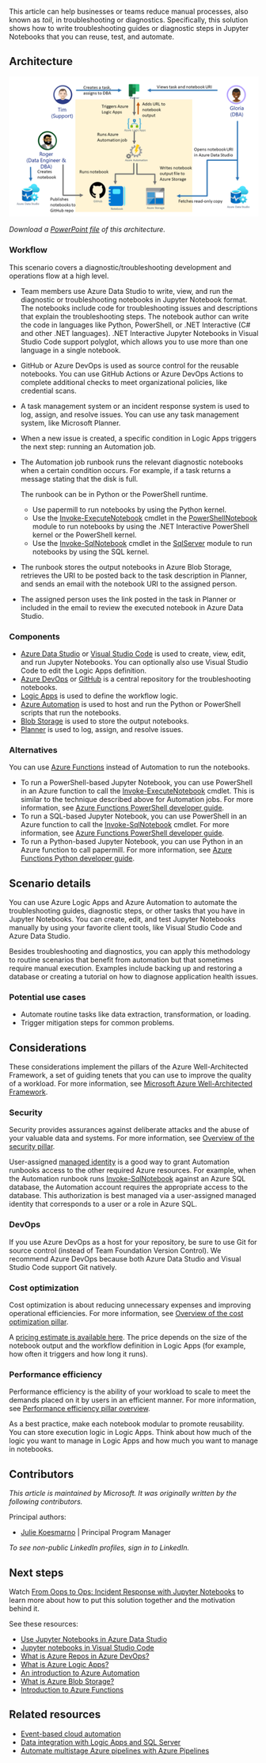 This article can help businesses or teams reduce manual processes, also known as *toil*, in troubleshooting or diagnostics. Specifically, this solution shows how to write troubleshooting guides or diagnostic steps in Jupyter Notebooks that you can reuse, test, and automate.

## Architecture

![Diagram that shows how to automate diagnostic notebooks by using an Azure serverless architecture.](media/automate-diagnostic-jupyter-notebook.png)

*Download a [PowerPoint file](https://arch-center.azureedge.net/automate-diagnostic-jupyter-notebook.pptx) of this architecture.*

### Workflow

This scenario covers a diagnostic/troubleshooting development and operations flow at a high level.

- Team members use Azure Data Studio to write, view, and run the diagnostic or troubleshooting notebooks in Jupyter Notebook format. The notebooks include code for troubleshooting issues and descriptions that explain the troubleshooting steps. The notebook author can write the code in languages like Python, PowerShell, or .NET Interactive (C# and other .NET languages). .NET Interactive Jupyter Notebooks in Visual Studio Code support polyglot, which allows you to use  more than one language in a single notebook.  
- GitHub or Azure DevOps is used as source control for the reusable notebooks. You can use GitHub Actions or Azure DevOps Actions to complete additional checks to meet organizational policies, like credential scans.  
- A task management system or an incident response system is used to log, assign, and resolve issues. You can use any task management system, like Microsoft Planner.
- When a new issue is created, a specific condition in Logic Apps triggers the next step: running an Automation job.
- The Automation job runbook runs the relevant diagnostic notebooks when a certain condition occurs. For example, if a task returns a message stating that the disk is full.

   The runbook can be in Python or the PowerShell runtime.
  - Use papermill to run notebooks by using the Python kernel.
  - Use the [Invoke-ExecuteNotebook](https://github.com/dfinke/PowerShellNotebook#executing-a-notebook) cmdlet in the [PowerShellNotebook](https://github.com/dfinke/PowerShellNotebook) module to run notebooks by using the .NET Interactive PowerShell kernel or the PowerShell kernel.
  - Use the [Invoke-SqlNotebook](/powershell/module/sqlserver/invoke-sqlnotebook?view=sqlserver-ps) cmdlet in the [SqlServer](/powershell/module/sqlserver/?view=sqlserver-ps) module to run notebooks by using the SQL kernel.
- The runbook stores the output notebooks in Azure Blob Storage, retrieves the URI to be posted back to the task description in Planner, and sends an email with the notebook URI to the assigned person.
- The assigned person uses the link posted in the task in Planner or included in the email to review the executed notebook in Azure Data Studio.

### Components

- [Azure Data Studio](https://azure.microsoft.com/services/developer-tools/data-studio) or [Visual Studio Code](https://code.visualstudio.com) is used to create, view, edit, and run Jupyter Notebooks. You can optionally also use Visual Studio Code to edit the Logic Apps definition.
- [Azure DevOps](https://azure.microsoft.com/services/devops) or [GitHub](http://github.com) is a central repository for the troubleshooting notebooks.
- [Logic Apps](https://azure.microsoft.com/services/logic-apps) is used to define the workflow logic.
- [Azure Automation](https://azure.microsoft.com/services/automation) is used to host and run the Python or PowerShell scripts that run the notebooks.
- [Blob Storage](https://azure.microsoft.com/services/storage/blobs) is used to store the output notebooks.
- [Planner](https://www.microsoft.com/microsoft-365/business/task-management-software) is used to log, assign, and resolve issues.

### Alternatives

You can use [Azure Functions](https://azure.microsoft.com/services/functions) instead of Automation to run the notebooks.

- To run a PowerShell-based Jupyter Notebook, you can use PowerShell in an Azure function to call the [Invoke-ExecuteNotebook](https://github.com/dfinke/PowerShellNotebook#executing-a-notebook) cmdlet. This is similar to the technique described above for Automation jobs. For more information, see [Azure Functions PowerShell developer guide](/azure/azure-functions/functions-reference-powershell).
- To run a SQL-based Jupyter Notebook, you can use PowerShell in an Azure function to call the [Invoke-SqlNotebook](/powershell/module/sqlserver/invoke-sqlnotebook?view=sqlserver-ps) cmdlet. For more information, see [Azure Functions PowerShell developer guide](/azure/azure-functions/functions-reference-powershell).
- To run a Python-based Jupyter Notebook, you can use Python in an Azure function to call papermill. For more information, see [Azure Functions Python developer guide](/azure/azure-functions/functions-reference-python).

## Scenario details 

You can use Azure Logic Apps and Azure Automation to automate the troubleshooting guides, diagnostic steps, or other tasks that you have in Jupyter Notebooks. You can create, edit, and test Jupyter Notebooks manually by using your favorite client tools, like Visual Studio Code and Azure Data Studio.

Besides troubleshooting and diagnostics, you can apply this methodology to routine scenarios that benefit from automation but that sometimes require manual execution. Examples include backing up and restoring a database or creating a tutorial on how to diagnose application health issues.

### Potential use cases

- Automate routine tasks like data extraction, transformation, or loading.
- Trigger mitigation steps for common problems.

## Considerations

These considerations implement the pillars of the Azure Well-Architected Framework, a set of guiding tenets that you can use to improve the quality of a workload. For more information, see [Microsoft Azure Well-Architected Framework](/azure/architecture/framework).

### Security

Security provides assurances against deliberate attacks and the abuse of your valuable data and systems. For more information, see [Overview of the security pillar](/azure/architecture/framework/security/overview).

User-assigned [managed identity](/azure/active-directory/managed-identities-azure-resources/overview) is a good way to grant Automation runbooks  access to the other required Azure resources. For example, when the Automation runbook runs [Invoke-SqlNotebook](https://github.com/dfinke/PowerShellNotebook#executing-a-notebook) against an Azure SQL database, the Automation account requires the appropriate access to the database. This authorization is best managed via a user-assigned managed identity that corresponds to a user or a role in Azure SQL.

### DevOps

If you use Azure DevOps as a host for your repository, be sure to use Git for source control (instead of Team Foundation Version Control). We recommend Azure DevOps because both Azure Data Studio and Visual Studio Code support Git natively.

### Cost optimization 

Cost optimization is about reducing unnecessary expenses and improving operational efficiencies. For more information, see [Overview of the cost optimization pillar](/azure/architecture/framework/cost/overview).

A [pricing estimate is available here](https://azure.com/e/bffff468f99641009bae1fcd743f05d0). The price depends on the size of the notebook output and the workflow definition in Logic Apps (for example, how often it triggers and how long it runs).

### Performance efficiency

Performance efficiency is the ability of your workload to scale to meet the demands placed on it by users in an efficient manner. For more information, see [Performance efficiency pillar overview](/azure/architecture/framework/scalability/overview).

As a best practice, make each notebook modular to promote reusability. You can store execution logic in Logic Apps. Think about how much of the logic you want to manage in Logic Apps and how much you want to manage in notebooks.  

## Contributors

*This article is maintained by Microsoft. It was originally written by the following contributors.*

Principal authors:

- [Julie Koesmarno](https://www.linkedin.com/in/juliekoesmarno) | Principal Program Manager

*To see non-public LinkedIn profiles, sign in to LinkedIn.*

## Next steps

Watch [From Oops to Ops: Incident Response with Jupyter Notebooks](https://youtu.be/eVVyWNSxtco?t=10096) to learn more about how to put this solution together and the motivation behind it.

See these resources:

- [Use Jupyter Notebooks in Azure Data Studio](/sql/azure-data-studio/notebooks/notebooks-guidance)
- [Jupyter notebooks in Visual Studio Code](https://code.visualstudio.com/docs/datascience/jupyter-notebooks)
- [What is Azure Repos in Azure DevOps?](/azure/devops/repos/get-started/what-is-repos)
- [What is Azure Logic Apps?](/azure/logic-apps/logic-apps-overview)
- [An introduction to Azure Automation](/azure/automation/automation-intro)
- [What is Azure Blob Storage?](/azure/storage/blobs/storage-blobs-overview)
- [Introduction to Azure Functions](/azure/azure-functions/functions-overview)

## Related resources

- [Event-based cloud automation](../../reference-architectures/serverless/cloud-automation.yml)
- [Data integration with Logic Apps and SQL Server](../../example-scenario/integration/logic-apps-data-integration.yml)
- [Automate multistage Azure pipelines with Azure Pipelines](../../example-scenario/devops/automate-azure-pipelines.yml)
